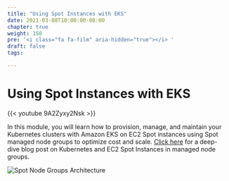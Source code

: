 ```yaml
---
title: "Using Spot Instances with EKS"
date: 2021-03-08T10:00:00-08:00
chapter: true
weight: 150
pre: '<i class="fa fa-film" aria-hidden="true"></i> '
draft: false
tags:

---
```


# Using Spot Instances with EKS

{{< youtube 9A2Zyxy2Nsk >}}

In this module, you will learn how to provision, manage, and maintain your Kubernetes clusters with Amazon EKS on EC2 Spot instances using Spot managed node groups to optimize cost and scale. [Click here](https://aws.amazon.com/blogs/containers/amazon-eks-now-supports-provisioning-and-managing-ec2-spot-instances-in-managed-node-groups/) for a deep-dive blog post on Kubernetes and EC2 Spot Instances in managed node groups.

![Spot Node Groups Architecture](/images/spotworkers/spot_nodegroup_arch.png)
